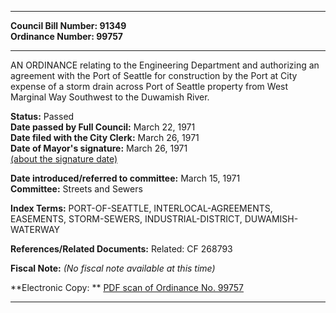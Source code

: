 * * * * *  
  
**Council Bill Number: [](#h0)[](#h2)91349**   
**Ordinance Number: 99757**  
  
* * * * *  
  
AN ORDINANCE relating to the Engineering Department and authorizing an agreement with the Port of Seattle for construction by the Port at City expense of a storm drain across Port of Seattle property from West Marginal Way Southwest to the Duwamish River.  
  
**Status:** Passed   
**Date passed by Full Council:** March 22, 1971   
**Date filed with the City Clerk:** March 26, 1971   
**Date of Mayor's signature:** March 26, 1971   
[(about the signature date)](/~public/approvaldate.htm)   
  
  
**Date introduced/referred to committee:** March 15, 1971   
**Committee:** Streets and Sewers   
  
**Index Terms:** PORT-OF-SEATTLE, INTERLOCAL-AGREEMENTS, EASEMENTS, STORM-SEWERS, INDUSTRIAL-DISTRICT, DUWAMISH-WATERWAY  
  
**References/Related Documents:** Related: CF 268793  
  
**Fiscal Note:** *(No fiscal note available at this time)*  
  
**Electronic Copy: ** [PDF scan of Ordinance No. 99757](/~archives/Ordinances/Ord_99757.pdf)  
  
* * * * *  
